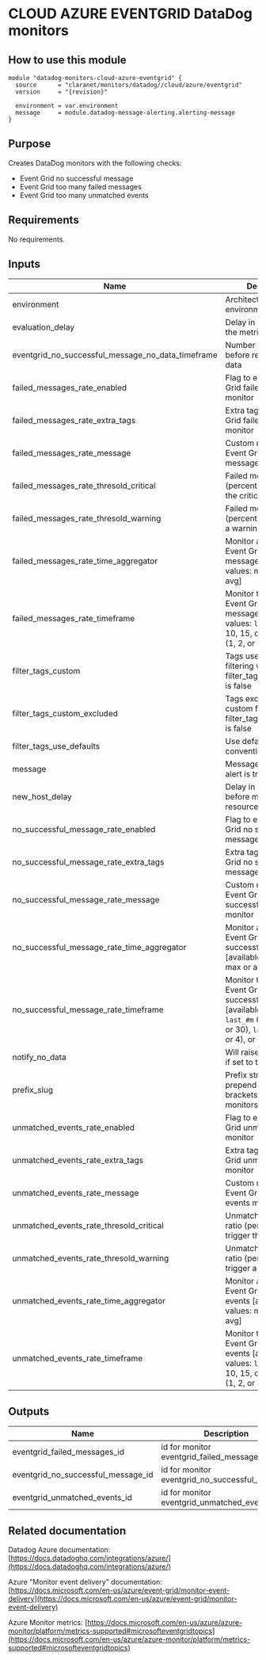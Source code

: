 # CLOUD AZURE EVENTGRID DataDog monitors

## How to use this module

```hcl
module "datadog-monitors-cloud-azure-eventgrid" {
  source      = "claranet/monitors/datadog//cloud/azure/eventgrid"
  version     = "{revision}"

  environment = var.environment
  message     = module.datadog-message-alerting.alerting-message
}

```

## Purpose

Creates DataDog monitors with the following checks:

- Event Grid no successful message
- Event Grid too many failed messages
- Event Grid too many unmatched events

## Requirements

No requirements.

## Inputs

| Name | Description | Type | Default | Required |
|------|-------------|------|---------|:--------:|
| environment | Architecture environment | `string` | n/a | yes |
| evaluation\_delay | Delay in seconds for the metric evaluation | `number` | `900` | no |
| eventgrid\_no\_successful\_message\_no\_data\_timeframe | Number of minutes before reporting no data | `string` | `10` | no |
| failed\_messages\_rate\_enabled | Flag to enable Event Grid failed messages monitor | `string` | `"true"` | no |
| failed\_messages\_rate\_extra\_tags | Extra tags for Event Grid failed messages monitor | `list(string)` | `[]` | no |
| failed\_messages\_rate\_message | Custom message for Event Grid failed messages monitor | `string` | `""` | no |
| failed\_messages\_rate\_thresold\_critical | Failed messages ratio (percentage) to trigger the critical alert | `number` | `90` | no |
| failed\_messages\_rate\_thresold\_warning | Failed messages ratio (percentage) to trigger a warning alert | `number` | `50` | no |
| failed\_messages\_rate\_time\_aggregator | Monitor aggregator for Event Grid failed messages [available values: min, max or avg] | `string` | `"min"` | no |
| failed\_messages\_rate\_timeframe | Monitor timeframe for Event Grid failed messages [available values: `last_#m` (1, 5, 10, 15, or 30), `last_#h` (1, 2, or 4), or `last_1d`] | `string` | `"last_5m"` | no |
| filter\_tags\_custom | Tags used for custom filtering when filter\_tags\_use\_defaults is false | `string` | `"*"` | no |
| filter\_tags\_custom\_excluded | Tags excluded for custom filtering when filter\_tags\_use\_defaults is false | `string` | `""` | no |
| filter\_tags\_use\_defaults | Use default filter tags convention | `string` | `"true"` | no |
| message | Message sent when an alert is triggered | `any` | n/a | yes |
| new\_host\_delay | Delay in seconds before monitor new resource | `number` | `300` | no |
| no\_successful\_message\_rate\_enabled | Flag to enable Event Grid no successful message monitor | `string` | `"true"` | no |
| no\_successful\_message\_rate\_extra\_tags | Extra tags for Event Grid no successful message monitor | `list(string)` | `[]` | no |
| no\_successful\_message\_rate\_message | Custom message for Event Grid no successful message monitor | `string` | `""` | no |
| no\_successful\_message\_rate\_time\_aggregator | Monitor aggregator for Event Grid no successful message [available values: min, max or avg] | `string` | `"min"` | no |
| no\_successful\_message\_rate\_timeframe | Monitor timeframe for Event Grid no successful message [available values: `last_#m` (1, 5, 10, 15, or 30), `last_#h` (1, 2, or 4), or `last_1d`] | `string` | `"last_5m"` | no |
| notify\_no\_data | Will raise no data alert if set to true | `bool` | `true` | no |
| prefix\_slug | Prefix string to prepend between brackets on every monitors names | `string` | `""` | no |
| unmatched\_events\_rate\_enabled | Flag to enable Event Grid unmatched events monitor | `string` | `"true"` | no |
| unmatched\_events\_rate\_extra\_tags | Extra tags for Event Grid unmatched events monitor | `list(string)` | `[]` | no |
| unmatched\_events\_rate\_message | Custom message for Event Grid unmatched events monitor | `string` | `""` | no |
| unmatched\_events\_rate\_thresold\_critical | Unmatched events ratio (percentage) to trigger the critical alert | `number` | `90` | no |
| unmatched\_events\_rate\_thresold\_warning | Unmatched events ratio (percentage) to trigger a warning alert | `number` | `50` | no |
| unmatched\_events\_rate\_time\_aggregator | Monitor aggregator for Event Grid unmatched events [available values: min, max or avg] | `string` | `"min"` | no |
| unmatched\_events\_rate\_timeframe | Monitor timeframe for Event Grid unmatched events [available values: `last_#m` (1, 5, 10, 15, or 30), `last_#h` (1, 2, or 4), or `last_1d`] | `string` | `"last_5m"` | no |

## Outputs

| Name | Description |
|------|-------------|
| eventgrid\_failed\_messages\_id | id for monitor eventgrid\_failed\_messages |
| eventgrid\_no\_successful\_message\_id | id for monitor eventgrid\_no\_successful\_message |
| eventgrid\_unmatched\_events\_id | id for monitor eventgrid\_unmatched\_events |

## Related documentation

Datadog Azure documentation: [https://docs.datadoghq.com/integrations/azure/](https://docs.datadoghq.com/integrations/azure/)

Azure "Monitor event delivery" documentation: [https://docs.microsoft.com/en-us/azure/event-grid/monitor-event-delivery](https://docs.microsoft.com/en-us/azure/event-grid/monitor-event-delivery)

Azure Monitor metrics: [https://docs.microsoft.com/en-us/azure/azure-monitor/platform/metrics-supported#microsofteventgridtopics](https://docs.microsoft.com/en-us/azure/azure-monitor/platform/metrics-supported#microsofteventgridtopics)
